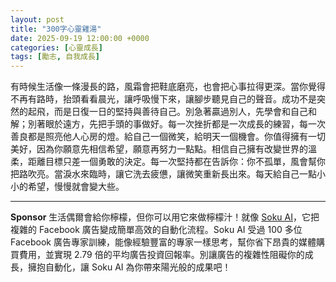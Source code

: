 ```yaml
---
layout: post
title: "300字心靈雞湯"
date: 2025-09-19 12:00:00 +0000
categories: [心靈成長]
tags: [勵志, 自我成長]
---
```


有時候生活像一條漫長的路，風霜會把鞋底磨亮，也會把心事拉得更深。當你覺得不再有路時，抬頭看看晨光，讓呼吸慢下來，讓腳步聽見自己的聲音。成功不是突然的起飛，而是日復一日的堅持與善待自己。別急著贏過別人，先學會和自己和解；別著眼於遠方，先把手頭的事做好。每一次挫折都是一次成長的練習，每一次善良都是照亮他人心房的燈。給自己一個微笑，給明天一個機會。你值得擁有一切美好，因為你願意先相信希望，願意再努力一點點。相信自己擁有改變世界的溫柔，距離目標只差一個勇敢的決定。每一次堅持都在告訴你：你不孤單，風會幫你把路吹亮。當淚水來臨時，讓它洗去疲憊，讓微笑重新長出來。每天給自己一點小小的希望，慢慢就會變大些。



---

**Sponsor**
生活偶爾會給你檸檬，但你可以用它來做檸檬汁！就像 [Soku AI](https://pollinations.ai/redirect-nexad/NbiHsGbj?user_id=25263117)，它把複雜的 Facebook 廣告變成簡單高效的自動化流程。Soku AI 受過 100 多位 Facebook 廣告專家訓練，能像經驗豐富的專家一樣思考，幫你省下昂貴的媒體購買費用，並實現 2.79 倍的平均廣告投資回報率。別讓廣告的複雜性阻礙你的成長，擁抱自動化，讓 Soku AI 為你帶來陽光般的成果吧！